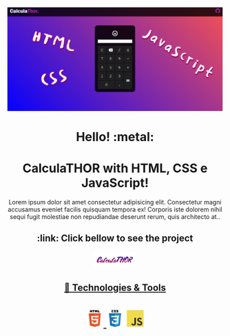 <h3 align="center" ><img src="https://github.com/viniciussoares7/CalculaThor/blob/main/assets/imgs/123.png?raw=true" alt="calculathor" style="zoom:50%;" width="1000px" height="auto"/></h3>

<h1 align="center"> Hello! :metal:</h1>
<h1 align="center"> CalculaTHOR with HTML, CSS e JavaScript!</h1>
<p align="center">
Lorem ipsum dolor sit amet consectetur adipisicing elit. Consectetur magni accusamus eveniet facilis quisquam tempora ex! Corporis iste dolorem nihil sequi fugit molestiae non repudiandae deserunt rerum, quis architecto at..</p>
<h2 align="center"> :link: Click bellow to see the project</h2>
<p align="center"> <a href="https://viniciussoares7.github.io/CalculaThor/" target="_blank"> <img src="https://github.com/viniciussoares7/CalculaThor/blob/main/assets/imgs/456.png?raw=true" alt="linkProject" style="zoom:50%;" width="200px" height="auto"/> </p>

<h2 align="center">🔧 Technologies & Tools</h2>

<div><h1 align="center"> 

<a href="https://www.w3.org/html/" target="_blank"> <img src="https://raw.githubusercontent.com/devicons/devicon/master/icons/html5/html5-original-wordmark.svg" alt="html5" width="40" height="40"/> <a href="https://www.w3schools.com/css/" target="_blank"> <img src="https://raw.githubusercontent.com/devicons/devicon/master/icons/css3/css3-original-wordmark.svg" alt="css3" width="40" height="40"/></a> <a href="https://developer.mozilla.org/en-US/docs/Web/JavaScript" target="_blank"> <img src="https://raw.githubusercontent.com/devicons/devicon/master/icons/javascript/javascript-original.svg" alt="javascript" width="40" height="40"/> </a> 
   </h1> </div>





